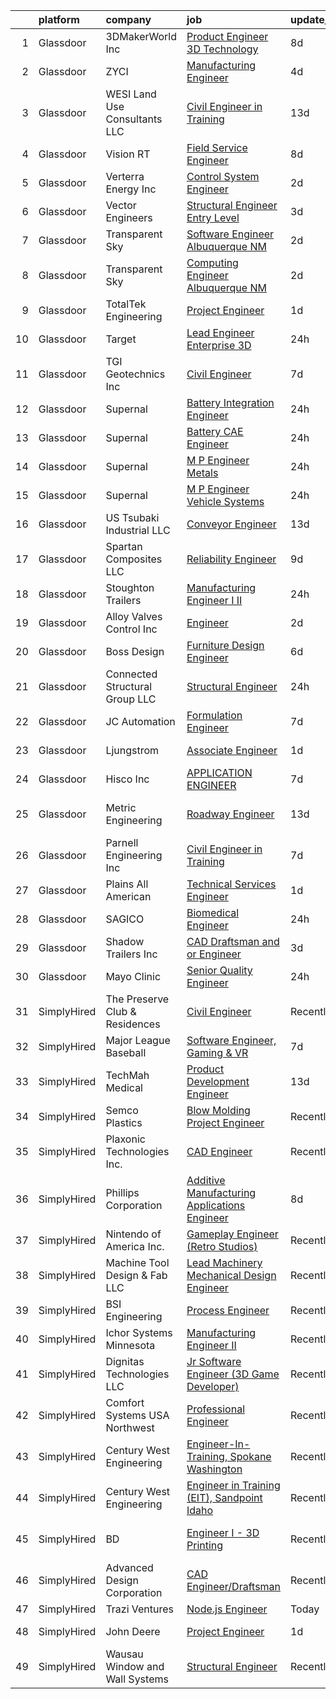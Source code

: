 

|    | platform    | company                        | job                                                                                                                                                                                                                                                                                                                                                                                                                                                                                                                                                                                                                                                                                                                                                                                                                                                                                                                                                                                                                                                                                                                                                                                                      | update_time   | location                   |
|---:|:------------|:-------------------------------|:---------------------------------------------------------------------------------------------------------------------------------------------------------------------------------------------------------------------------------------------------------------------------------------------------------------------------------------------------------------------------------------------------------------------------------------------------------------------------------------------------------------------------------------------------------------------------------------------------------------------------------------------------------------------------------------------------------------------------------------------------------------------------------------------------------------------------------------------------------------------------------------------------------------------------------------------------------------------------------------------------------------------------------------------------------------------------------------------------------------------------------------------------------------------------------------------------------|:--------------|:---------------------------|
|  1 | Glassdoor   | 3DMakerWorld  Inc              | [Product Engineer   3D Technology](https://www.glassdoor.com/partner/jobListing.htm?pos=104&ao=1110586&s=58&guid=0000018224b97eb2b0e6e095f005f005&src=GD_JOB_AD&t=SR&vt=w&ea=1&cs=1_ae4f4caf&cb=1658473513078&jobListingId=1008003632365&cpc=8C58C94241DEAF58&jrtk=3-0-1g8ibivo5kui4801-1g8ibivoj2982000-3fd040194d7b5d32--6NYlbfkN0Bkf8yZnUVJeXlFN7sP6MYJkT2cy2oLUrecxKuBBejdO9Qp9ptGK_OvfZ4K7iZYyFnZIp8sAKz8vp6Dzo7Yio6YXRBP6GA0RJmJRBfK9cjiM6KGokO7ULpFfAy8mO1RaFau5RFJZHb2rq0vzYK2p05LYkK68yPW3X4Mpk5HVxO0QMy5lazm5JgBdq55MaKCGHsJo9DmQAtXfO7IZdnxUpv0qBEAuzdb3BHBdXGqlQZPambuJD_lhKq6YbzYT9AtMxaxQc_SQYhpacgR9DHzfpbis-x9UY0IytqvlESCxf6ZmW-MYYSZ9onSjuUS7iPgJimB2Hy5KeCAXB5ccOwJ6qrVjpIr4fzwHki5HmI6uV6g-1azlfvlwadV7CTc39j_l--09iQMW-avOYewVE1ivhGu8Q28kg9Dgg0RLYZp59ayed9P7w3-SaTvBOFKKf3k8QaWpzorvwEuDBa4V9rA5yLts19I1d4ROaxidrehXEGbnmVDkA9jKowEYRXJEkUevSyI-9Lo58hVgNTZVXyaO6en)                                                                                                                                                                                                                                                                                                              | 8d            | Lenexa, KS                 |
|  2 | Glassdoor   | ZYCI                           | [Manufacturing Engineer](https://www.glassdoor.com/partner/jobListing.htm?pos=116&ao=1110586&s=58&guid=0000018224b97eb2b0e6e095f005f005&src=GD_JOB_AD&t=SR&vt=w&ea=1&cs=1_4b14fdb8&cb=1658473513080&jobListingId=1008010245316&cpc=DC9BC4DEE5BC1459&jrtk=3-0-1g8ibivo5kui4801-1g8ibivoj2982000-318ceeb9982b25a6--6NYlbfkN0CdElE8SgrT1wSYapYD6kGB3M2D-cE1o-PgKGXNL1UPkrN5ScQYVEL0wgsz8MbokqD3Kxk6dIvfcj9QFkRaLgI53FNaKSHQWP-_qG5Ac6GXLvlx4MmS8gGS4B6MBb1L8Ngm43_QbtWiUvsCei9QJ7cWkItIIKOjq8TbDda1K6g_8-t_sAWD416SBTg3_3LKll10Af2WCRFE46iQRH7Hfw8k-Nznl87WGfD6ZPXpGD4rmnPBsi-ckrvqAZcj1SdqmwL5sC9wGZnD7k8ni1T02Bt9qVqMA4jsLHTMpbhV2c2Mx8ANulgfcfFTte4ygsQP2g8AZSjQvClQNxRetRJeiPFV3G_Y3WnGI4i3H9g-qDoNdNSELDS8LZaHMb0HltTeyXZXm7s_IIXdM1gIKWaVsBN5e_6rYdk_n7ekzlclp8SIsplZdTHsuQEqga9gSxxolHgUm2aj2yW69hi1J8-D4tUzoBnFmhpuPx_ICYEll6ylx-sK3j4lgiVFP4khw0tSf5lajwEVx2tsSw%3D%3D)                                                                                                                                                                                                                                                                                                                            | 4d            | Atlanta, GA                |
|  3 | Glassdoor   | WESI Land Use Consultants  LLC | [Civil Engineer in Training](https://www.glassdoor.com/partner/jobListing.htm?pos=109&ao=1110586&s=58&guid=0000018224b97eb2b0e6e095f005f005&src=GD_JOB_AD&t=SR&vt=w&ea=1&cs=1_c99a7f55&cb=1658473513079&jobListingId=1007993221858&cpc=3AB15119A9A7BAF3&jrtk=3-0-1g8ibivo5kui4801-1g8ibivoj2982000-837912928ec56853--6NYlbfkN0AuAjYKnBHsdkcMxrD7ZJITXxV72vImVt5xOyKRJQecNHkeJhImC_lT1WHNrvDfhykvpqBk5jmu9vViv7gx5HvX-UQBae8AcB2xo-Gh8XxV0YXKNDTFmjFkY5T5Akx3WNT-NUpW2UEJRjvcmTKDBUgrPn9Be_vA-qT6e2I8nMPvWgz0JSUkTZkqWzfUpsELGfIyAA1NfhRXaGB14pX1QOcnknP8bLxh5Iy6qo_9GFg5apylHSXkf32w2H7Ikkp74XJXHlauF1Jz5mHqyrXP7Qb-Jtjf9a2oDACXPW_AVfQBO-Cq-zmFRjdPsWqiX6EwjixaVxFOoblegTAIJXj4Rstni-lteez__9FEioAr09Qs7Rqhhsh1bAjA3_5fBsueB23XzB0U4hL-zqBtRc0S0AX2xxSg3w8lFo-sn6TJF4wQArIN00Da_wCZgLHRlli6nS1D4FcWnr3VH16oyUi8ThWK96iHXvXg-BHlJLjNwXahODFX-YdiZXjCj7sCWeNCKOm621M8qss2hQ%3D%3D)                                                                                                                                                                                                                                                                                                                        | 13d           | Everett, WA                |
|  4 | Glassdoor   | Vision RT                      | [Field Service Engineer](https://www.glassdoor.com/partner/jobListing.htm?pos=119&ao=1110586&s=58&guid=0000018224b97eb2b0e6e095f005f005&src=GD_JOB_AD&t=SR&vt=w&cs=1_5eee2b5b&cb=1658473513080&jobListingId=1008003746930&cpc=A2E4EE1299827998&jrtk=3-0-1g8ibivo5kui4801-1g8ibivoj2982000-c8beaa7e1de702bd--6NYlbfkN0CP0M_DCDo1e4zyVYbyVpCKmP6tRV2PgDXgcKBlMbG8p3lX-Z70WK0ZRNLfkRwoOa_eFBm2iDC7Qj5IDgtqx92cjmriNZ7UmJyWrPy6hT4oCy08NZlCr7Cu9eLJIFHpxCpBPLJFIMj93vZLYQAcOz2UKGUMY1XzvGt9oq_MZG7ZGm84zbyaqmwhN2ZoySpa4q7oyzlAze4-x6IzOnYcu1ECf7rsiTPaZtzoYGcSrxUMd-6iRf4LFszsv2sj4BKvzTROaf_vG69Oeyo19Yem5AjT8uNd67XvCzlG0AHTb66tFwf43QmT-JLc5Fsph73CHlooytd7V9EKK3GftIlJi5Ulhj1o5xgMIGJMWEnoVw_vuxiKoc-SvkKaicvl7YxeYFYtQwU3VPJ3ez1Hkmr7Q6tPBYYfSHKeVGD62MNXAPMd8qNB0xheALl1Oae7tijgfsPurvD7h99AEm5Ll1MNF5dHowMnfmDc9nE_2odianSkUb4ECzRRi3m_VK4d_bozgDxtI7q1gDWPerMvn2O1PCItl3DGIz7R13e6gKt76ozErUytMtIQrxATphJ_cTiDulHcawGCyG2q0wFVvgx7jrCKmO2iVVlfM5rQbgAY5wXyzlrIIBqhLo4HC-77yTqpz49V21p4_TWIkg-CLS14r9_OTYqA_xZkZrqKvdGj8QLcxNR6CXJvd6ttUBar6orhFRPVyA8csoyplRu8rfOsAhV3ReySRPzD4FKXFyw7rmhvjhxPjlMdiqhbBrmH9RqkuhoN4QysMp6eK9qjTIRQS9V34fj9nytCJJF_YfD7kSN4cSROvI3JrIXhnSfYDf-TPOvT6QyaYU0oJA%3D%3D) | 8d            | Nashville, TN              |
|  5 | Glassdoor   | Verterra Energy  Inc           | [Control System Engineer](https://www.glassdoor.com/partner/jobListing.htm?pos=110&ao=1110586&s=58&guid=0000018224b97eb2b0e6e095f005f005&src=GD_JOB_AD&t=SR&vt=w&ea=1&cs=1_60f269a0&cb=1658473513079&jobListingId=1008014526711&cpc=32919853CE787A65&jrtk=3-0-1g8ibivo5kui4801-1g8ibivoj2982000-28800e66f008520e--6NYlbfkN0CKNvdBtBh9SnuMcnkEvhJOJZTsmZHyY3ybnWicrfIHv2ctrShcr292jmDanym4ZixKUDwM_Vl11iGAT4hfkrKeaqjN1GBxLXyZE3Jsq5UIhST8QbNelzzz3YMTPZEdZEyUbmbyyOJ60-N5fv2ENb2wFNZerHawh8hsMrfrJ_Ykeoz2Il28jjKeSJB0Wz4dm7K3kMvVgQ8WWA_vTE_lCDwSVpX4c9-hzs9tId7DCDO5UDOTti3jjSuNpuLAJ7VSYdN54OpWedXOvz9DuhSkHgINaF-WEgeov76hHCUCU9_fwrdt9YYAciud_iEdKJYnsO8fu87xsNds3KiZ7P5uF9DEbgr_0_w2K1Ydq2BwNhnUDM8WXrhEJOcl6O7bpwv8cCat8fN3PzqS54dIyF3-hJKQkm701dqCkKYOSU7nvDIXkeLFrejk8TEA2jFyjf0CHh8Eyq-ATH-68OrM7rh7ndXxmYQLagIvMKoWAATR-peH99bfCXvn29kBsfmmZIeFIhs7zmuVjAuXTg%3D%3D)                                                                                                                                                                                                                                                                                                                           | 2d            | Saint Paul, MN             |
|  6 | Glassdoor   | Vector Engineers               | [Structural Engineer   Entry Level](https://www.glassdoor.com/partner/jobListing.htm?pos=130&ao=1110586&s=58&guid=0000018224b97eb2b0e6e095f005f005&src=GD_JOB_AD&t=SR&vt=w&ea=1&cs=1_e982e9af&cb=1658473513083&jobListingId=1008012500008&cpc=EA19F5B90D514204&jrtk=3-0-1g8ibivo5kui4801-1g8ibivoj2982000-a075ffcca744216e--6NYlbfkN0C2ruSLbldHgJRxGqX58M4ekFWuaOJ1Xy3nZgzYPyc2K5DCdI3untnDfRWnBQ2jdWNl8ifN03cRdR9e78YqIyuymaBWsiea2WLuZ7NMpSJfR9gFsofZxwi5XE4rgbMiQSLbcNQ015Ft97p6awroBXT6YxoytTaS8VllJBPR4dO_dkp9lcNtMYUzcWF9YwMS7oIV5ikB8LilkMnfq81x2SO7ggEjVfQPCvKUttadXyJFRrLjFl6yXKQUpxU3DTx_7F6To7l9Ccg0Isb8jhqmo97hqYXwT_co38EHY3o2LnDuPh9l4iFmFLXwv4nTLQDM655qPqMchW4e_Ww18MB9M9neXa74En5QvEmgd1-BD2UXvHTDzD9ZM2iZ0RerkJhLDoKoUs6AydsJAUEGVDvkLK-hFgd9ZSpFj4MMcKspD5M_Wkmcx8uPunrR8WBaKSAOc0E-LeokkBTp7DxmMf8xEkAWfKYMcTdOHhcF_25dNgqn3KjAhQyD8o5EgP2gbFG6o-708i0m-Ut46dZHWT7bLnh8)                                                                                                                                                                                                                                                                                                             | 3d            | Fort Worth, TX             |
|  7 | Glassdoor   | Transparent Sky                | [Software Engineer   Albuquerque  NM](https://www.glassdoor.com/partner/jobListing.htm?pos=111&ao=1110586&s=58&guid=0000018224b97eb2b0e6e095f005f005&src=GD_JOB_AD&t=SR&vt=w&ea=1&cs=1_763718ed&cb=1658473513079&jobListingId=1008015244893&cpc=C159A350A118AA9B&jrtk=3-0-1g8ibivo5kui4801-1g8ibivoj2982000-6e4f05aca8e35f90--6NYlbfkN0DAwgduWqBP7ymGN-lTADpinz2i-23XbRAyg5ywqS-MDfYRIU0B2snNI79NeVtEVHbLIt9DpGOUvgkQqIYD65VP4Ic4P7LZXHDJkpJe4H48mcdGbmVmrG2Z7_54r3HufFV-VB016Myr4h0UDJeZ4h_ipDQroc_nzbPB_LSJJLmCmwq0pj8voGscGxZyVoEDp6tDtzDqn6JQDAN4eRztsLn6Mz-o_o0VQoinZglGM6VFBU775nvpPdXt-xQrmX6BNzdR6E2uxVHHX_JzvWXtbb_r26OLW-JlOq7n2QV7T-Xd4yyKF556_GGEM6ocgx4a8XU44bqsETtJ6Xvs0lB6tHZ71L3mON4XmY4eiltWw9KdRkBIiNB1GSziE4JYzGGhvfhEjJq93amjHwARoNNFInI8v3hzAnj08csGQ7y_bJ2dZyntPei5A7s6KguLAaXuOmXwMXWme2zX_ZlrCd7rbeSLy3D8NIIF6OhtD9Os59kH6MsEiA7JYX3yxhoCRwxQs9tLzj52haln20p6AyhSGUva)                                                                                                                                                                                                                                                                                                           | 2d            | Albuquerque, NM            |
|  8 | Glassdoor   | Transparent Sky                | [Computing Engineer   Albuquerque NM](https://www.glassdoor.com/partner/jobListing.htm?pos=102&ao=1110586&s=58&guid=0000018224b97eb2b0e6e095f005f005&src=GD_JOB_AD&t=SR&vt=w&ea=1&cs=1_0357b0dd&cb=1658473513077&jobListingId=1008015048303&cpc=A3C165F64CC0ACE0&jrtk=3-0-1g8ibivo5kui4801-1g8ibivoj2982000-527aba170354194c--6NYlbfkN0DAwgduWqBP7ymGN-lTADpinz2i-23XbRAyg5ywqS-MDfYRIU0B2snN7-Gbrq2bbKXPeYscNOediQJxIrrKsXyAK3kLd2jdt048bQALXiUXUwImFaBM-DOdcO2xYP0TOisoCu3LDOSAtQNZ5w5kvI3sz-Z9DQQPLSSPILCKKYzp7Z8IR37CeATlxZZRWqxxRs-kOmEZc3tx5V1p_-QgO0wf3IIQ8Q6UYAwkWlhXp23Wg-TKHcNn9LNmbQ8VZOsVWEcnzxTAZ2yGM8HUHZ-jzwN_FcP6t2DSTkb3cnjayFqgiBsTIkNJ7hliHdZIpPaB3vdbEFQGhtJXuLuYuWe-9Dj9u7V1PWL5GbvOcpacj4HevjaN6rQcxT5j146BnPBMVyG9HL2_fWA8agbpjmPHR0fvbog29p5m38BTychqElxOyZMHdY_2ESVqGIIN2x-vbwWPvKNTfkYAWj-SxlPj2s_DehvhY8heSWfOAr4FjC3bXv9HBHIjZfQyPCibrrdy5PhqBcuy8wKwb_SMEGfxtqiZ)                                                                                                                                                                                                                                                                                                           | 2d            | Albuquerque, NM            |
|  9 | Glassdoor   | TotalTek Engineering           | [Project Engineer](https://www.glassdoor.com/partner/jobListing.htm?pos=122&ao=1110586&s=58&guid=0000018224b97eb2b0e6e095f005f005&src=GD_JOB_AD&t=SR&vt=w&ea=1&cs=1_fda71d7d&cb=1658473513082&jobListingId=1008017676637&cpc=B63DE67CBF13A213&jrtk=3-0-1g8ibivo5kui4801-1g8ibivoj2982000-68379c652d0bdd7f--6NYlbfkN0AX4c3MPYG-Jt6mtPPUaAP5smK7LJXdcTV7k8hdIP6VGkjQiBuNAUX38UBtU5Y3DbKmxxLCrw7iuiKVXPqlsWGMSkIRDLM5Sq_1mFC1bcEd72LU_Y9qcVZcK1MLnvmnkcKSC3eP5x8sjahJAzz6KwtZRm8Zw_zQSe6id8QVhgihmkI74ZxqYU40_mPsDQu7rI7Wa6i9VKp9HmXEobD23chwTvOpboOLNeOgEVlbqAjsNz7nZv41vSOf0Cgg2jgzciR5TmMprlZ6Ea8tyykOB3KtqMpJ9RTMHWkRbbroJbzHzu4RJbFNLhg947slB74mgEizKFTWrPEW-PhEac9xkcuwuH1EkJ8KspW1AApUm8uPbFG8KjK9X-r5y0AM-0QmBfB7SiG5gPtCvfeg8XbI9KdYsOJfWoY8EkK5_HjerJKl4KMME_cxprq1TChto7lQh27ZIDCeoiiYZBkC5Bsav0EttjRRc5STQQcm_2uM9rKz01QJmncWD6ry31OorKz6etzqUAq32ApIGzKqF800_y6l)                                                                                                                                                                                                                                                                                                                              | 1d            | Sturgeon Bay, WI           |
| 10 | Glassdoor   | Target                         | [Lead Engineer   Enterprise 3D](https://www.glassdoor.com/partner/jobListing.htm?pos=124&ao=1110586&s=58&guid=0000018224b97eb2b0e6e095f005f005&src=GD_JOB_AD&t=SR&vt=w&cs=1_a66e04f7&cb=1658473513082&jobListingId=1008021064871&cpc=74FD5BE86273CE52&jrtk=3-0-1g8ibivo5kui4801-1g8ibivoj2982000-8e4922fa59ad8109--6NYlbfkN0AgONBeCfCTVljpwzR96jFX3mtyFC--n153CYnqiKkqIbEzGownH_L0_wgVvmdp1a2Try-HdSHWc7nIgFdyLI7WT8C3e6RJfiXFYnpXTM92h4qEoQVamMRsCOv8Jaotnf023dzmi9Y6jdY07v2j8Hb2gZL1ficrt4MKXwFhgWiFEV-3PRW42DsWnswu_OlcWTH96MKE8zLEG3MsOfVP68VLmOb7mtZipYw7gVw9An4XmDJn7FBayZhYFHHq0TUUq1YQbMKOlDMJ2FUuOdT6I02VpBQ1apFgUFL45MLo1VCO_eBzXnqPyhZH8ClBRYIj813fSu4wNoI5UPrq5k_m-bPs8N8R6g6M7nW2B4-ZJ-osXOPW8tSaHKfUrNOyzAnrzdcMKM49aTYlwo7fFUMmE0BbfJAQMszfyfuyJuWgS3YIj02NofMgPOTT3Ndxh3Ues8k%3D)                                                                                                                                                                                                                                                                                                                                                                                                        | 24h           | Brooklyn Park, MN          |
| 11 | Glassdoor   | TGI Geotechnics Inc            | [Civil Engineer](https://www.glassdoor.com/partner/jobListing.htm?pos=114&ao=1110586&s=58&guid=0000018224b97eb2b0e6e095f005f005&src=GD_JOB_AD&t=SR&vt=w&ea=1&cs=1_0ba19983&cb=1658473513080&jobListingId=1008005899422&cpc=A47415DDCBEBC78E&jrtk=3-0-1g8ibivo5kui4801-1g8ibivoj2982000-143d46c0f81e7d88--6NYlbfkN0A5onBeElEJUOKmYHsWkaHpOacDfGdttEBrwxxuZYW6rZ2qn5GnYpr9tGOVPS2t4jlWGQoELTiS_JBBrKtBiFYQM66Iq857sj2RMI6gNe3fQn6t9Emp1M2eT-CPY473Qy482Wv0crwOO_ZVZ-IE3d1VsOtpfi3_0ypTCMH3y68tm4kFbej294Sa6lYrzUA5nue4epaN4Pj7p6nGdj90uJyKZRaqbKW0V0gFjBB8jannkZyYiuJe2DGc59sZYQrRSMUXlK1MdTBG386yMQZUr2U3PrxVO0rxYuAFIUw1_Kg4vmona8NcqPtufjrU0epzfcTzmvTVFEyIRojKR729QUOPa7fuWJMzeh2bz3G3yUcUDzVvYy1MBam1UiZyqoOLNO4sCNgRuB9Sf9AQAZT3szu3MTM1VEQbxofaop0yAbOI-33X7tAeNPFFzxXgmCM0TVT2_-PoiTfYvGvDchbfwsFGGAZCr4lgl_4ATR2P0r2vebJaaImwPKMPsRTHm0AHC70%3D)                                                                                                                                                                                                                                                                                                                                                  | 7d            | Houston, TX                |
| 12 | Glassdoor   | Supernal                       | [Battery Integration Engineer](https://www.glassdoor.com/partner/jobListing.htm?pos=121&ao=1110586&s=58&guid=0000018224b97eb2b0e6e095f005f005&src=GD_JOB_AD&t=SR&vt=w&cs=1_7f031cf9&cb=1658473513081&jobListingId=1008021057183&cpc=52D3555E595CCC3C&jrtk=3-0-1g8ibivo5kui4801-1g8ibivoj2982000-39c9d217edfafb31--6NYlbfkN0Ccg7ImYjeAirhg7Bq-IeAuPvIhWFhDQgCdPewo4vs307Y0fZHyujNP_iBYd2DZpe0tj1XRWDaSqOCUrU2RLhILexzFalzYELKFdqxiHQIUGwuCoDTEOVnZCUThE-P5CAoFETU1c_lkZgyoLDmRks9jP7QFYA3pQ1z6EsF80ZvZoOn5r2cAXfrME2O9i8HLOOoqv-Z5e198V5wAesLC2vX7CAtKhza8TIYepAT0JffzQG8tjJESayEm_tnipCVAu0FbmhDDntfB6aRo4c9pRnZ0oBF07mFb4TwLArmTW4UIXN2pSdmE5R8VmH4EjsaUneAYsDAyi2dqEUhcM1mPcKGy9eqUPMLqKWJreQ69-wxoPw-6fa_gOmGwDjx6LTZP0LSHh7Q4Op1Z_eRCwIOhrLoR3NugVBEwWwYc-0BXio9565_Cm9CDciXOkCAtkE6cN6U%3D)                                                                                                                                                                                                                                                                                                                                                                                                         | 24h           | Irvine, CA                 |
| 13 | Glassdoor   | Supernal                       | [Battery CAE Engineer](https://www.glassdoor.com/partner/jobListing.htm?pos=118&ao=1110586&s=58&guid=0000018224b97eb2b0e6e095f005f005&src=GD_JOB_AD&t=SR&vt=w&cs=1_7a3dfa9c&cb=1658473513080&jobListingId=1008021045815&cpc=95727D28359A3DAF&jrtk=3-0-1g8ibivo5kui4801-1g8ibivoj2982000-deecc094e0dbfc05--6NYlbfkN0Ccg7ImYjeAirhg7Bq-IeAuPvIhWFhDQgCdPewo4vs307Y0fZHyujNP_iBYd2DZpe0tj1XRWDaSqKL8hCAzAfHEi5kq1XQRlPJJctQoweK5HK734AFXvjUX5aW5gt7i5kp6TF92uCUcyswxARnBTZqCnC8gotAxx4H87_-jhernwJcxsmz0nJE9yfGUdoyqJsuoZcUDJ9UcuDxiITIYvuWeea7NqagxJb9TSS8-4W-ia6UEAjxgF-OQXyUJGvf734YoBLKBTCUj7aTJSTmhKhxvNVyMPxYtXT8eXEu05Z2zbj61zVtcrRMoeEohFjGNbPs7aWX5sYH1Vp_4jNC6gh5PhAaUX4ddcaUSDYKFhXdYnzO0I7EcL1sweOdLjQn_JLdStH8FDnZtRf9AAt-VJD-qTOKAwq2AanfIcNmo3omosHO9GtbZ7NaAi9hTnivtCQI%3D)                                                                                                                                                                                                                                                                                                                                                                                                                 | 24h           | Fremont, CA                |
| 14 | Glassdoor   | Supernal                       | [M P Engineer   Metals](https://www.glassdoor.com/partner/jobListing.htm?pos=117&ao=1110586&s=58&guid=0000018224b97eb2b0e6e095f005f005&src=GD_JOB_AD&t=SR&vt=w&cs=1_4fe30c1a&cb=1658473513080&jobListingId=1008021045797&cpc=85DB4C1C8FC4A2A3&jrtk=3-0-1g8ibivo5kui4801-1g8ibivoj2982000-e96c72156b2491bb--6NYlbfkN0Ccg7ImYjeAirhg7Bq-IeAuPvIhWFhDQgCdPewo4vs307Y0fZHyujNP_iBYd2DZpe0tj1XRWDaSqKA2uGJuCLfrjYMtriPxfDSmZ4URTGJDwHqPrjsm-7pkOkwWZf2UqSMOqnqKBqb99x0exrEZcpeS4WqWCN4ETLsDqO2Ecv7SG5ZauT77dq9AxkYTh36wIn8VDyKyrCXOGID3vOYdRBAibCcNKvTnzeHKRjiD5q5AJvGt18Pt1JNFHKSjtVV63CjGQQiAZtUuD80oShZt7fw29WzpW3-LcAuueG9yg6WiALcpls4FVEJKWJZhn9yfEA73Dza1nbOCTCmyRGA-Jx0Syb0zs4nijbLB8XKbzicFLXdf9dVzsh5sKij9MzJ0xKy5XJUN4xxrnBtrTQf69Y15vzQsyTMBjBxZt1i671VRUVqtikMK4fMC8h3EVz7mKnQ%3D)                                                                                                                                                                                                                                                                                                                                                                                                                | 24h           | Irvine, CA                 |
| 15 | Glassdoor   | Supernal                       | [M P Engineer   Vehicle Systems](https://www.glassdoor.com/partner/jobListing.htm?pos=112&ao=1110586&s=58&guid=0000018224b97eb2b0e6e095f005f005&src=GD_JOB_AD&t=SR&vt=w&cs=1_ab216b34&cb=1658473513079&jobListingId=1008021045793&cpc=4269A4BF187C94B7&jrtk=3-0-1g8ibivo5kui4801-1g8ibivoj2982000-d9ff717761af925b--6NYlbfkN0Ccg7ImYjeAirhg7Bq-IeAuPvIhWFhDQgCdPewo4vs307Y0fZHyujNP_iBYd2DZpe0tj1XRWDaSqKEznWgGWgz97XwHkLQxrGPtwGPMJi9I4aYC8EtOvZmFP7XxYjK7Umxd5bAo64NQ8AhHXYjsGqb4icbKZfwc24zrYnQpsn4zTPJIB3xwgjjlHP7F4CHfy0YNTxAzzyZclNhYsp9lQ05HdiJVMssRU4JYJwtLKjjpYAtcQ-8sksCzMgUA4Wc2f_hBaXFbdu3884Iub-fH3Uz9Iw2MP2vK3b7f2JJgqEmUJ1LYZVRJ5XmduMCYEl5osSOQ3udVIQNgMF7H_wncJHzYe_0b9p5Rp2hv59l-YX58zp85-5FqR_9IseqGh5AT3mm0vlMlTIrkXcPb1hzeLm1xF1s2gGGiOtpyW4gvV4aB-gofyOLaeMwg_HPTpMvklvU%3D)                                                                                                                                                                                                                                                                                                                                                                                                       | 24h           | Irvine, CA                 |
| 16 | Glassdoor   | US Tsubaki Industrial  LLC     | [Conveyor Engineer](https://www.glassdoor.com/partner/jobListing.htm?pos=113&ao=1110586&s=58&guid=0000018224b97eb2b0e6e095f005f005&src=GD_JOB_AD&t=SR&vt=w&cs=1_42b56fe8&cb=1658473513079&jobListingId=1007992475288&cpc=8192C26A3A55C10B&jrtk=3-0-1g8ibivo5kui4801-1g8ibivoj2982000-650fce38af5bd460--6NYlbfkN0D4ROY9lslZXeKtuIKoUQUNo2wfgAtuUotm8G61JvlSj0WO8vkY0mXyyBoHddmEx16qx_PiSn1LqWMoSv8TzmYf2bwwpK3yUzX26VbhTm_TYDTWOvW_pkTvqg8kDKgp7xfYj_Uk8cLyU3UZiJEJI1oRPKA8pw3UpE3U8SU2RR38x_g6VsvQSC_GCgqZeEQDj-ZenA2RmrpF1veCB2CrGdMWFOpZ3v4wn4uLiFvCGKEywQ5R7s_Q5nOOHeCTeq0KKOv2hEgh7DPXKRtorGYra20ZBGr0zk0s8AQMqw1AVSH9FdO0ftP-4d2yD70-gKJERdF3JM8DDs_Ih7BSKTOO2fuchmi5MinZpW_Yl-ERBlVLhXOfo6Ve5FKopgHuCjPJqRJ1R5TE7l3_N2D6MR1-IKFIeb7NU6jzfaC1THUXiVWIssgjG0BEqektAN4v5_103f6tHsMKkX2VnLSj27ssCPnpCs9EjNj50X0%3D)                                                                                                                                                                                                                                                                                                                                                                                    | 13d           | Bessemer, AL               |
| 17 | Glassdoor   | Spartan Composites LLC         | [Reliability Engineer](https://www.glassdoor.com/partner/jobListing.htm?pos=128&ao=1110586&s=58&guid=0000018224b97eb2b0e6e095f005f005&src=GD_JOB_AD&t=SR&vt=w&ea=1&cs=1_612193d0&cb=1658473513083&jobListingId=1007999998312&cpc=71D4EE06E32D485A&jrtk=3-0-1g8ibivo5kui4801-1g8ibivoj2982000-f454fd33f3ae01d6--6NYlbfkN0ACTeRvGRFS6hadW-07x_K1RnsIE8OdH4tufuZ5eRAiXjEXEFX9SmNeckJboVs_3eE74xCeAOHcnCzOD6JD0iS6Z-lizG6YMuCtZ3vK-G5MeeuByn28GWfJ6a_cQMD-ZEgAmmjVcicNvru80Trnhg6p0QM6D_jyEINHy4Xodd4QfPe8bqAygUnnbIbFT0UMA9sNFKEzD1aqHCV3XvO9edR1-E5GgcELU2KvKZ0Qsm_dFEG1fFxITtrMAxD4eOUZukB24jPxTLxKbpbkdq3gjQv6r-rV-2K8aPv5Z3m6cMfsv-LbtMZU7iO5zMBYdDnejyE8JZXkRQf0kGEWmesKoG0TH_gOJyoGtu4V_00MIiLbKyp1rCEM3n_V1utwdMZ4-v8t08lSrtW-bBZgzoZf4hnTOxdiN_57y1A-vQGISmc2k-u6a4pOYYqRYwrLFz1Ian0X3n2sOoAY5J97KNLF-vtiZh3UvmRJvNilWSKJnRBUenRyLF1spyJe2Zj3cgeCBpyj_gmQKPlpKg%3D%3D)                                                                                                                                                                                                                                                                                                                              | 9d            | Rockledge, FL              |
| 18 | Glassdoor   | Stoughton Trailers             | [Manufacturing Engineer I   II](https://www.glassdoor.com/partner/jobListing.htm?pos=107&ao=1110586&s=58&guid=0000018224b97eb2b0e6e095f005f005&src=GD_JOB_AD&t=SR&vt=w&cs=1_38661bd0&cb=1658473513078&jobListingId=1008020665098&cpc=1DA97EEC6DEC5F4A&jrtk=3-0-1g8ibivo5kui4801-1g8ibivoj2982000-f9aaa8afbe40d7fe--6NYlbfkN0D1TJr5meDMkP3Bi33VA7OKLoXiQT1iQqpfs-Nk73zo3U99u3_wlF7qGiNBODyulgpCqvCkTRze4pQB8stjByPnt_MC36752m0XqERw9MJ7GoQJEJCKUhiRkOUGcRW_eHeqYVwOlOfPDoALmswuw1nhQyzwoITfBhCvKpgV3Kv9Lj_fITSNzzldZCCRjvZ5WE2ZIEq5pGaPegO1W5cqvgBG-bG0pDJXcSHGpZ6r1wAtkA-wa3Ro3ijiOqM_RiIrTbU6mIrMM5fHMxp2MVflswuGRBAIJwYyxuJZ9OdI_71adZmiDh5ODroGG_cymC2yH7_2PGdGwJvrEUay6UikROa-E9ygxLTuSp2HqKKBa0s7ZFHDNLO5r2efzim6DTS3H1f3Zkd-H_IMXNfk5aD3LW3pjyV3J32G-K788JglSnL482HTwfYrUC5hNXoprI5eOxZJ5sGfbLaqRub_bomBjNGFL8PCyOB9NhGfU7VrsZhn_aKq0eEtd_ukLRuOJj4bav2tVp-q_IMNDYlPPW9Sx6y-naiuNpqts1ryAU_PPGEsaba_iZ2ODZnq)                                                                                                                                                                                                                                                                                      | 24h           | Valley Mills, TX           |
| 19 | Glassdoor   | Alloy Valves   Control Inc     | [Engineer](https://www.glassdoor.com/partner/jobListing.htm?pos=126&ao=1110586&s=58&guid=0000018224b97eb2b0e6e095f005f005&src=GD_JOB_AD&t=SR&vt=w&ea=1&cs=1_b25f387c&cb=1658473513083&jobListingId=1008015465146&cpc=147D4D73437F2C39&jrtk=3-0-1g8ibivo5kui4801-1g8ibivoj2982000-0e9d005a131a3fde--6NYlbfkN0CaCoZ5lSoPjcIhPSJwei6amGvWRNRkV-1yfOP2ROoK6tKv0A5SiuBTigTVFoZDbrc6brveY0Txe2656xxHeIpdeoMpPBRh1r5VdihR4cqOi9gaXuWFzlAwZ2-cUKQLclR9yE3dYc4QIoHRlNtnESSO1dOeRFf_aY3CKFEeF4YZy2v7srB6vUarlIz1z9Lhkhzmzbszm4jrx23feRoosx78S0dWfH0CTYuRWBop2g7MBkfHCGg-fyvHfmVdMaDhS7_mtAD1C8ei4Op19FFzQV1MEM1tNn1ohhGNVXH5BZSiN4B40rRGbVZ4DkMdIdBOoT2XP4ByHsh47ItRuPrfyczsmS0Or8iUl0S3AfAqX8srwAbOxxFdN8YW2bQNnF-5T9OvsdHlAGYD4TuJCfvODPMLiwh_fa9R-5CQ9T_EYhpDpibuCRJsoTtF00siOUrNPz72SzMAODwg67yz01esyRXXRPIdOvpBZzBqOGesvdfmh713OYeTOAgo)                                                                                                                                                                                                                                                                                                                                                                      | 2d            | Santa Ana, CA              |
| 20 | Glassdoor   | Boss Design                    | [Furniture Design Engineer](https://www.glassdoor.com/partner/jobListing.htm?pos=125&ao=1110586&s=58&guid=0000018224b97eb2b0e6e095f005f005&src=GD_JOB_AD&t=SR&vt=w&ea=1&cs=1_d5aba318&cb=1658473513083&jobListingId=1008008289907&cpc=AA7790897323AD50&jrtk=3-0-1g8ibivo5kui4801-1g8ibivoj2982000-46675236c7472440--6NYlbfkN0Ctw4Dqwawg9jUowb3ziBnun7rxaOo20WFph0WIvMvtbtTB5BN_hFJ7nH181SNFRWbaPySR20VVv-AJxoq8q_maK1c7Loe-mHl-qUq-4dQZHSB3uEBv6ZFzG7PWfZWFqnuYl89fl0LIen1d33BEAqMIp92WwAQvYZZKQ7-lzYogF2uRgn_0nhsPSBhCSI1X0nGK_fcl5NqC60Fld4hSccz8zUaB6z2e2ohmRV6NRIeiMD1wN4t1r0qZb-OkxahDHvhzNWR27-m8YWMJDhDTDBrKNtjY6TO405MTYmOyfDpuE2MtSBcSMm04MGuLVfeAQUEEu4R9pEPRQ28prnS6y6b5PrGpSHE4mvr2xXAgCYNvXLjkylTsvpfex2kLUwk7rfY3iGpfj8TByYfq-N4PiowzDV1CpZvItO9N4Ub_6oTSGCObCdn9-03-Et7Svqp8GqllYJHt9gjf-S7qSgwvQEMwB2T2C2WNF5EXMeY-1T_J3U9OydZZgztIuBubhTrVfwW80MSE1N8qVA%3D%3D)                                                                                                                                                                                                                                                                                                                         | 6d            | Greensboro, NC             |
| 21 | Glassdoor   | Connected Structural Group LLC | [Structural Engineer](https://www.glassdoor.com/partner/jobListing.htm?pos=105&ao=1110586&s=58&guid=0000018224b97eb2b0e6e095f005f005&src=GD_JOB_AD&t=SR&vt=w&ea=1&cs=1_a6aeafeb&cb=1658473513078&jobListingId=1008020604433&cpc=B3B142CD6B71FD88&jrtk=3-0-1g8ibivo5kui4801-1g8ibivoj2982000-4415e245ab56e8c6--6NYlbfkN0AXT5HZ0K9XtSUB08BfzxMQN071ojGS_Gsc45ZXxyQ-gymGjSQCOLtCfb9rSZEjhnxX4eeyqxVxfKuydTWMbQeab6jWY1dkTVMIficfgNZnbGe9uzzVInexIUp9e0uIpDIjAETGjGhEo1wiQwhqg7sHUZ3WOO6v6fhmwGP8UcHQpWOqQafGEYbJLi5TaELamwODfyGx-54dxQOr4cseCMrAnQ6xzqxNoIhpJ-ol85MeewiK0WzA_0K4vnRhFeRX1MCEmluGwCN_NqBZEAqwBcd4G_62vHeiIVTEPCK3K_0eImLQRFB0N3B54L6M74ykj4Wsq5EmSmcpo42cwA7Nr1ZudY9fQ47UBMLqjt5EKW87mWgU-FAl38WDdF6w4x_-71OJKOBR017o_Zfz0Q1VCtofyDWbu3wwz4Q3hbbwzXjyh2XWxFUyqkuXz8Ynw04IE2aTjUj2eyaaNpghBxJe_in1KEUatjGL5MBkxOn6MnPiD4L9uGABKu7MBhLFwVjfL6bt-pPCXhalow%3D%3D)                                                                                                                                                                                                                                                                                                                               | 24h           | Las Vegas, NV              |
| 22 | Glassdoor   | JC Automation                  | [Formulation Engineer](https://www.glassdoor.com/partner/jobListing.htm?pos=106&ao=1110586&s=58&guid=0000018224b97eb2b0e6e095f005f005&src=GD_JOB_AD&t=SR&vt=w&ea=1&cs=1_373ffa18&cb=1658473513078&jobListingId=1008005448335&cpc=77B39AA0EC91EA2F&jrtk=3-0-1g8ibivo5kui4801-1g8ibivoj2982000-5607b55d6b32ce9c--6NYlbfkN0BK9GXDcakwdiqmeo8o-2GvkYnmPkq7xevAHdeF_847qtWIb67PS4cSuyeMX52DMyXpsdNvoZsc6ABrAMjQMNbvwo7fhQLJZW-0D3XJBqd4I88auR65D0yBS0vTr8j6q0_B79CxWtSsHDYUKQPVxFGfNWy5_oVOYWaO_XAyxIqUXdpTKkBwRCasn1MCpsNtXcbGq_8VDYsxy7SuGfBDVLzYPotobnZgbDTr8eD79yODuttWOXWuzdJUFJeItU9E9E6-b7sVUGZ1mH8-zFYFre9TTRnERsog0AtvsQ4sCIK8Nxpo6xg2Wh0E8Kgtzu4nDc2PmfL0JLAVTZXaVdqWzFbfeizJ1UR6iwsyf-o8WPiRAC3-p_pxsAYRoCaXs8tnhZDCI6NQhWZOp2AVICgzmcMqm-JQY0eRDIi0W2Sw66CW0NVnZ4L7qbPXMy6lBX7pBe9KADyzcMK36uWZ3VnbdDS-fG1dtAlTK_Xb0b50iCY_9QpnjSBiHKyW)                                                                                                                                                                                                                                                                                                                                                          | 7d            | Rocky Mount, NC            |
| 23 | Glassdoor   | Ljungstrom                     | [Associate Engineer](https://www.glassdoor.com/partner/jobListing.htm?pos=115&ao=1110586&s=58&guid=0000018224b97eb2b0e6e095f005f005&src=GD_JOB_AD&t=SR&vt=w&ea=1&cs=1_c5206762&cb=1658473513080&jobListingId=1008017353787&cpc=18E4F2D8CCA3E56E&jrtk=3-0-1g8ibivo5kui4801-1g8ibivoj2982000-9e45b08a427c1965--6NYlbfkN0Dy_q9DpuWHTBps46ljbN7R42uCIE8AUlUnskfErEinngO376xbpzQIlvCxRsFq4OQRHMsgE-3ebByW9A6P4Hskl2BDf4Wt3DCxF75wMUu3elxP7Vws9RykjIrQqaw3BySBIeDwJb_uPz5PRyQwAo0cn_Z1FHH_UAtxTRto6Vi0DZSrMJ6YN8A0ia0nly-fxttYERpAXi451CpF8uv4ezDTq2EsgY0UAZ5IT-lGhGjx7Jpo2h55ZBvKobFextWzcEof51XtFQ68mL847XSwcPAOc8jtsvW6X4hFwksYdcGBEQLeVWUx9faWeCXIcM1y14ibNA8S73IX8aaTcPrv5xki1g6tyAmL4pe1U5Xf0nrmd4Wc6VzG2q33x6DgBDtknnmpUVtZYOx_7S24Igj2_Rw6UFVSoMsVheRr5tyz4jItmXYcXYCUxw9DKLeT2zybQKH6-PQaSCy306MsKJoMMt05ONHmC2dVFIVJEyaqow9-PUEWQTle1MpBlsv9IV06j7c2CTLp5-O61Q%3D%3D)                                                                                                                                                                                                                                                                                                                                | 1d            | Rochester, NY              |
| 24 | Glassdoor   | Hisco Inc                      | [APPLICATION ENGINEER](https://www.glassdoor.com/partner/jobListing.htm?pos=120&ao=1110586&s=58&guid=0000018224b97eb2b0e6e095f005f005&src=GD_JOB_AD&t=SR&vt=w&cs=1_5f35bdb8&cb=1658473513081&jobListingId=1008006359391&cpc=F7BD8DA794B5A532&jrtk=3-0-1g8ibivo5kui4801-1g8ibivoj2982000-6cdf8e97dfcf752f--6NYlbfkN0A6RKWnW8F_0m04Z4wVtvPPbYDJG1uHzlpCgdIxdhRMlSi-0-_vtQAVC9EJG67rTPukWHImnFkU4gDGzgq-PfTUL8CHR69uFYjzxsXuVGQi2xiUItsgZ-TOkZufaHjbbYrJXGsGoEORhiRa9805BM9ZUtxhielOdJcMw5GvxGDVgbTBaQ76vuiEM_GS38Cy3wBq_zXvdKXUcw4sryh2jhyWKLAREPbHxTSb3L_HlyzNTFlQdsLe0Gje6aHC0Naiyw8dK2pqUrc46US-NuOcfegWpnFCVvryY58AWwPCfVYhE7zV3TL-gveFbccz-9OuatKJvJFqyGODhUhc0EI8fplXpp_Ma12qRwIVng37g53TJ6BpoTKVoPM74Gqd8oQUutaDFGW5auj9uAWHvOwBOYxKPbPulBpBnMLPYEzJUdcs2n31f1rpV1xo8LUjrKbCPs4mYiQNm3FJW5613r9TW1Nwwrqmz5yNgrRgzGeoxi4Sw15GPy2M-cxkVGzkHPPFoXAGK6oiUJLrfrg3L0hSVKOT86EsJF77h3_hrnaLTNKo29ayYIUjonmzuTwRP5MdHkG1RXG16LP-nRmi8hw_0rz7Wq2vRRUcHB7_ceq9OXDuFbOgBE5hR4N8XsfjH61kEg8Icy0XIaUXvVByP0kIkigp)                                                                                                                                                                                               | 7d            | Corona, CA                 |
| 25 | Glassdoor   | Metric Engineering             | [Roadway Engineer](https://www.glassdoor.com/partner/jobListing.htm?pos=103&ao=1110586&s=58&guid=0000018224b97eb2b0e6e095f005f005&src=GD_JOB_AD&t=SR&vt=w&cs=1_b6005aca&cb=1658473513077&jobListingId=1007992615745&cpc=6E82A33B0C1CEE2F&jrtk=3-0-1g8ibivo5kui4801-1g8ibivoj2982000-e15c5543eaf3cc4c--6NYlbfkN0DidxVwgmOe-ABwagrwZJDiR9WGDyPDKLtKUy7pDlbvGqMiUcUIm-rDMxHUw0G-qyOajSBA2KuW6CuCjXJxluzKnWzlLKSY_3tMUB9hWL0-mKUYmmaDiepr04WA_Pds_mW_bMVfex2GRYEzGtxFSpJ4t44ptDi1BInxpxyhrGDLHEPxxtss8BNyBpdUs6mYuU4vxhkW00FYPqNbB25x4skW-QYhIClMLjGQtsgM7SpHpdBNRP_bdlAZdI22GOyIwG7Zr0RJIdS0TefZPfRkHwg5uly7moXbqdPoQIUQ5lhT0PUCx_dxv1hMldNykpUBpFSoGeW3vTMbyNF0ALoJj13Z36MZaEiVz6CmGTyV--oixfA1_M3MS18FGzN79BVcMTw6VSip3kx-gIG6CMdkXFZ5Ims0yVUnWimGdCTPOv7KTF3rGtGn3fZvBmiYqnVPNBPxH6NwYDueJ20bOmV55binuOIQNJIXF8J-xXNa3fsJGsoHQqh5hpKCXnD2FqF0tizEpCRWBCUC67EQUWz23PY6XS2WoOp6R7vQFbBYoFWXysxoS7q3d_zWCsrwsLG2J8o%3D)                                                                                                                                                                                                                                                                                     | 13d           | Fort Lauderdale, FL        |
| 26 | Glassdoor   | Parnell Engineering  Inc       | [Civil Engineer in Training](https://www.glassdoor.com/partner/jobListing.htm?pos=101&ao=1110586&s=58&guid=0000018224b97eb2b0e6e095f005f005&src=GD_JOB_AD&t=SR&vt=w&ea=1&cs=1_cae2a309&cb=1658473513077&jobListingId=1008005639213&cpc=9E3A968BE8240E5B&jrtk=3-0-1g8ibivo5kui4801-1g8ibivoj2982000-4e9eaf0686c1e01e--6NYlbfkN0ATuzukLZvOA7Cxi5gGVTPK8s05ijijAIGQnHXs5Od0X0goQyMYXdNJ3cF1kvxsZud5TRHebWfF9NvXv1M49RwzLDnKto2sHa8uu4ojndEw7q8eIzmmGXOGFEZqyEWvJcYiym3uUFPzsPucc50GqGNOE8fOe4nKRrU1nLVaxXvJ2Mf7UlBxsAJZaYp004ElOmA19tqV4SNegg5Mfpw17DMDoFTvPlokjRNmAZqG4p5feSz7aY4nDUnzUup8WZxDaoIS75iOLhBq6fd47JlZ7OK6w6fvKwHb5j6rhA0KrFBPSMo1SMjqdcJLcW38U0h8cYqt-ed3sGOK6WvO8wIcH63KnmKRCIYRZ-T7t8YcPrkUTGK11rU2kirJ2Ey2ioBdfwoIlZDbr54KkMtfOz7BWP_ogwDy-r7NgIjFQFDr-NIDN_5g1kp1HVNmRry3iOUN0oIM98fBydoHnCsTmbryL3Ulx6_SyVb4ZB-pGAFsX5CLp_BbzVh3wFrCfEQTZohyt6LsuF9nmQD2iw%3D%3D)                                                                                                                                                                                                                                                                                                                        | 7d            | Bend, OR                   |
| 27 | Glassdoor   | Plains All American            | [Technical Services Engineer](https://www.glassdoor.com/partner/jobListing.htm?pos=123&ao=1110586&s=58&guid=0000018224b97eb2b0e6e095f005f005&src=GD_JOB_AD&t=SR&vt=w&cs=1_95a40bc3&cb=1658473513082&jobListingId=1008017548350&cpc=40021B6B9FB64F38&jrtk=3-0-1g8ibivo5kui4801-1g8ibivoj2982000-f4d66151e96efe29--6NYlbfkN0B-DzALdAL6biJ0QlkOWtNAtqIVe3-oqh0kmTRTbACHZGLiQkJrOHnsqaOIKsC02EbRbnP-7-qDNq1HV01Og_o37dTCbVBm4AiooZ8GRHCc4prOLNpV_F_U623f47peST_AslR1262U7JuKn1zFEnqvQjoliT_1y0rwRdm2p7lyL4rO1SSf8aKQrDGD8JbFgUm2e4f8vH_ngvQXr4nnwNw2v48ICG5ItfoPVLZwlRL4VpYc31JBXZU6JybPTUXkESDvTqG141zAVf8M-hmYrC4CiEr8KAAE1GR8z4rlaky_3GZ19YGE4W_EFQa_qaQLJuG8HXHtcz70wAnsFehG2mrt2xkEdtH86VNvGA8D4CmX7nefbC2AJyQ5DcQJ2naSJbvF6y98rZWhE3w-ti9cpnc4cd68i3iSyceJYSbjjo-QAqWifqG7SH7DaLw5lyGuKVI-qTM_o-OI3rJ0vJXYHCRQgwM21-Z7ph7VJsziMftBwX6H4DHFLWZc6wrQ26pm_8_FfXBmt05YCDn9Vs5Shc89axr9AyWgVTRLda78DcMkn4oMTMEuNitBczYqkx8JRxBpep7gAKwCU5phBSL-e4xg3ZU98frGb9Y%3D)                                                                                                                                                                                                                                          | 1d            | Houston, TX                |
| 28 | Glassdoor   | SAGICO                         | [Biomedical Engineer](https://www.glassdoor.com/partner/jobListing.htm?pos=127&ao=1110586&s=58&guid=0000018224b97eb2b0e6e095f005f005&src=GD_JOB_AD&t=SR&vt=w&ea=1&cs=1_5b735704&cb=1658473513083&jobListingId=1008020334382&cpc=F583A5AE0DDDFE3A&jrtk=3-0-1g8ibivo5kui4801-1g8ibivoj2982000-d04b1403f819e9e2--6NYlbfkN0DXGKVVJRBPdmhYI_rOyx1HyfJLmPugNTU5f_tUFvqjoeJ7BN00YOoxL6zO2WQ_1RXzNVHr1YNCvC6UgtQNkRxkzxEXaAjos6Pl7jusEqGRHwHybqTkamUOU51uY7AcBdQkEzb5AnVqOBeR3duMMP3eKkcL5UbDz5Zc-c8pNDN9KqOxMU3fsobO9a9dzZXYoqymtfUu5lf1BuDIEQJXQsB25ylRjMvutbh3OOJQ_814BbHEtYhiu0t8_UkTRl8aUmhFdO7gkxKsJ7F_CbA-Xk7rIeOD9HmktkYxdx9tuE3dks-JGxLkUm6Q1lbmtmGv-CL9MS-Mv-RAmyGY6L1AiuEyhmKWOV5B1e908eF8nNhOoFLoQjPSG0m8oGJk5ELtVSt11J_bQD-qBfSm-pJPnN4Lr1AbeURAuE5xgiPX8KokLWVgd6hYjHOwCBCSOk_nBPDhRP58LeSwSQp8kRgomarP6cbPYyQCTruOX1jFVAbfjb2yWbGZ95qm6QrEXSjuwAw%3D)                                                                                                                                                                                                                                                                                                                                             | 24h           | Florida                    |
| 29 | Glassdoor   | Shadow Trailers Inc            | [CAD Draftsman and or Engineer](https://www.glassdoor.com/partner/jobListing.htm?pos=108&ao=1110586&s=58&guid=0000018224b97eb2b0e6e095f005f005&src=GD_JOB_AD&t=SR&vt=w&ea=1&cs=1_586168c3&cb=1658473513078&jobListingId=1008012241955&cpc=DE767B9BB8D1421E&jrtk=3-0-1g8ibivo5kui4801-1g8ibivoj2982000-0288764a04d57082--6NYlbfkN0DsBOlmEAMqZtav1V1WKZO3RUElpafjggtWvxyDQ3xFSifppBEtoJtmFdhiUbZkUfqVJ-2lJkL0zMOJhv40zuUKkBU8cYJkEHHNtMbwmHAofBPfGHCeFoJW6aicdQ0HEWsxSCJJwd05tLNitaVYr2humG1EJZxA9ESO_QcvnB_IgkiOARpURP3BOFcmNWEEow_JD8CVoN31PWdWVGHHA0_dy4j5D_CzBpstlmy7fYpqqGRhDGb7hnMtd9HT6ZJzY4thObQWTrLsAGbFfZZj0RAZg_TPbqarOiBEgEZNon-s8hKhFe12fPOOwAQuUm8BKwkddk6XVz5w4h-AR6ba24nTcx0rqGiDo1mbjcmQFNEk7begWuD0Crdfif8Zu5aEEEb-vQ_c-zOuIIzCUyTPBLqPxp5FYxFm9otMcacnoQuvh3qD2XaVr93hZ9zTAJM9P_pJH-Wa5LbqU57ogbCtYd3ariDFp_L1f5rasqS29GRU71ifqI8AG-FJI_bY1ouRnfgClW8_ev_zsg%3D%3D)                                                                                                                                                                                                                                                                                                                     | 3d            | Williston, FL              |
| 30 | Glassdoor   | Mayo Clinic                    | [Senior Quality Engineer](https://www.glassdoor.com/partner/jobListing.htm?pos=129&ao=1110586&s=58&guid=0000018224b97eb2b0e6e095f005f005&src=GD_JOB_AD&t=SR&vt=w&cs=1_23da02c2&cb=1658473513083&jobListingId=1008020088584&cpc=D7FE8E303655E3F3&jrtk=3-0-1g8ibivo5kui4801-1g8ibivoj2982000-cc80ff147df9892e--6NYlbfkN0BFnTcr3Uu_VGn6GIATY_Y5J_PcTMm33A9iLP2oBdQbPHIpIQZ4EGbe8ohGgrAILuOdJZPhfzCzn4ND-pgFN_MtLYoL3Tr89nx2V-5xs-NfCSXwNCSIGnFnJDBHWdQX19q4oeRE53uV9_YGC_1puQd6degu8Ws1TDh5Xl0PzpJ-V-lTcdpw8GsmuV7UFCDe8v6Ve2sNxfciRpZpZ47lz9jHX76DPq3dmLqNdC3gCzYvpv0D2FiLp4ZLMxQYEZLQGadDWIUr10igh5mCOOw19_ascsL6eHw3ZVMjRXXF_A9EDWT4NE9fYsN3GbyCRoYEK8lSz0yMcDX24WDk4GegciNHzCvdAjKvY8M0CwdZYIZvfiUAAUAkkSgg6ZGWY_gI-ElnNVSsPpFGofPyhHR-_bdp2qgIGwKA8mtkGiJWrD_zH2cSMi_sjv47KjKKT0wfI_l633YKZtMkSVUCf6pjSjEamNNaujpxE3RzIDvgT2UyaQYU1dUzasJRRZAtVjKA2JA%3D)                                                                                                                                                                                                                                                                                                                                              | 24h           | Rochester, MN              |
| 31 | SimplyHired | The Preserve Club & Residences | [Civil Engineer](https://www.simplyhired.com/job/EPsyWxg6dJpEfVk8T0-_mkBNNU1ZvWmCJdnGb_1OuiPd4IJ7dFUBIQ?q=3d+engineer)                                                                                                                                                                                                                                                                                                                                                                                                                                                                                                                                                                                                                                                                                                                                                                                                                                                                                                                                                                                                                                                                                   | Recently      | Richmond, RI               |
| 32 | SimplyHired | Major League Baseball          | [Software Engineer, Gaming & VR](https://www.simplyhired.com/job/Sbtp58mC2s9M6v--9UnCwbC9vAluSo45sBOtaFW8zCJQfy-K_m9AxQ?q=3d+engineer)                                                                                                                                                                                                                                                                                                                                                                                                                                                                                                                                                                                                                                                                                                                                                                                                                                                                                                                                                                                                                                                                   | 7d            | New York, NY               |
| 33 | SimplyHired | TechMah Medical                | [Product Development Engineer](https://www.simplyhired.com/job/YnUfhidwrkOcFX640tRxc9Is6ifn_d3kp9hHyd6Ep7XjFhcht35rWQ?q=3d+engineer)                                                                                                                                                                                                                                                                                                                                                                                                                                                                                                                                                                                                                                                                                                                                                                                                                                                                                                                                                                                                                                                                     | 13d           | New York, NY               |
| 34 | SimplyHired | Semco Plastics                 | [Blow Molding Project Engineer](https://www.simplyhired.com/job/iYdNhW14fD-5GM0yp_F_YRD-uM-e8suXWgG2e14ba89fsXplwu5OoQ?q=3d+engineer)                                                                                                                                                                                                                                                                                                                                                                                                                                                                                                                                                                                                                                                                                                                                                                                                                                                                                                                                                                                                                                                                    | Recently      | St. Louis, MO              |
| 35 | SimplyHired | Plaxonic Technologies Inc.     | [CAD Engineer](https://www.simplyhired.com/job/lJydaGONd-W9AxGv9Qv8Q66V7xx7GzAaFwXqFicqmioaiQeQmnSGBA?q=3d+engineer)                                                                                                                                                                                                                                                                                                                                                                                                                                                                                                                                                                                                                                                                                                                                                                                                                                                                                                                                                                                                                                                                                     | Recently      | Remote                     |
| 36 | SimplyHired | Phillips Corporation           | [Additive Manufacturing Applications Engineer](https://www.simplyhired.com/job/GlsIXdJ5OmJsSIJE_bbdfRN0scBa7LFHO62DOpvzLNu5OMMBTaes8g?q=3d+engineer)                                                                                                                                                                                                                                                                                                                                                                                                                                                                                                                                                                                                                                                                                                                                                                                                                                                                                                                                                                                                                                                     | 8d            | Remote                     |
| 37 | SimplyHired | Nintendo of America Inc.       | [Gameplay Engineer (Retro Studios)](https://www.simplyhired.com/job/RXxzIoAeaDRV6ton4wJCw_2l-kYNgcb9FBFGNd4x_0QzHQ5r7p7RFA?q=3d+engineer)                                                                                                                                                                                                                                                                                                                                                                                                                                                                                                                                                                                                                                                                                                                                                                                                                                                                                                                                                                                                                                                                | Recently      | Austin, TX                 |
| 38 | SimplyHired | Machine Tool Design & Fab LLC  | [Lead Machinery Mechanical Design Engineer](https://www.simplyhired.com/job/s6-6ptlK8dzUkJdu4KCGsSBqY49t_zXmkx6T4fNs610DtAu3fiqI9A?q=3d+engineer)                                                                                                                                                                                                                                                                                                                                                                                                                                                                                                                                                                                                                                                                                                                                                                                                                                                                                                                                                                                                                                                        | Recently      | Fostoria, OH               |
| 39 | SimplyHired | BSI Engineering                | [Process Engineer](https://www.simplyhired.com/job/3b8O4XgymJ8sUOfJMpk6-ssBXwJYJNGYVVWIfSB4TNRZ-0g9Q8cxaQ?q=3d+engineer)                                                                                                                                                                                                                                                                                                                                                                                                                                                                                                                                                                                                                                                                                                                                                                                                                                                                                                                                                                                                                                                                                 | Recently      | Remote +2 locations        |
| 40 | SimplyHired | Ichor Systems Minnesota        | [Manufacturing Engineer II](https://www.simplyhired.com/job/XpLm4KpblEXrB_s-iCzKmUvZD-wWwhfk8yq83ZdypmXZUENIKyBdtw?q=3d+engineer)                                                                                                                                                                                                                                                                                                                                                                                                                                                                                                                                                                                                                                                                                                                                                                                                                                                                                                                                                                                                                                                                        | Recently      | Sauk Rapids, MN            |
| 41 | SimplyHired | Dignitas Technologies LLC      | [Jr Software Engineer (3D Game Developer)](https://www.simplyhired.com/job/9qUkISAx1hCo42fvRJgBGFKKz2loJio4slogtGx3AX9gi6GCRM4WDg?q=3d+engineer)                                                                                                                                                                                                                                                                                                                                                                                                                                                                                                                                                                                                                                                                                                                                                                                                                                                                                                                                                                                                                                                         | Recently      | Orlando, FL                |
| 42 | SimplyHired | Comfort Systems USA Northwest  | [Professional Engineer](https://www.simplyhired.com/job/dg2yWo59nXwbYARGgbP5lt01u7oy5q58ZyrmSmilkU2rgGlc7ZYD3Q?q=3d+engineer)                                                                                                                                                                                                                                                                                                                                                                                                                                                                                                                                                                                                                                                                                                                                                                                                                                                                                                                                                                                                                                                                            | Recently      | Woodinville, WA            |
| 43 | SimplyHired | Century West Engineering       | [Engineer-In-Training, Spokane Washington](https://www.simplyhired.com/job/1Ku2F0c7p_eZ19mP32nhJb6628jYCqpFuz5zPIY1pQKQFA3RYjnjnA?q=3d+engineer)                                                                                                                                                                                                                                                                                                                                                                                                                                                                                                                                                                                                                                                                                                                                                                                                                                                                                                                                                                                                                                                         | Recently      | Spokane Valley, WA         |
| 44 | SimplyHired | Century West Engineering       | [Engineer in Training (EIT), Sandpoint Idaho](https://www.simplyhired.com/job/-MqFobxav84rIrU7_Oau2CGqJ0b99cXIbUdI26nioM1BRfsznmzEeQ?q=3d+engineer)                                                                                                                                                                                                                                                                                                                                                                                                                                                                                                                                                                                                                                                                                                                                                                                                                                                                                                                                                                                                                                                      | Recently      | Sandpoint, ID              |
| 45 | SimplyHired | BD                             | [Engineer I - 3D Printing](https://www.simplyhired.com/job/kzTQcxzHuL24CLJ5ZBqdFKp-xTGTt9anEg0m8jNBXbJc5M8li2nS1A?q=3d+engineer)                                                                                                                                                                                                                                                                                                                                                                                                                                                                                                                                                                                                                                                                                                                                                                                                                                                                                                                                                                                                                                                                         | Recently      | Research Triangle Park, NC |
| 46 | SimplyHired | Advanced Design Corporation    | [CAD Engineer/Draftsman](https://www.simplyhired.com/job/nFYto5J7VxCbHxJctCRUScATNHwix-sFhV0hevbcC1K9DQ0f1Z8shw?q=3d+engineer)                                                                                                                                                                                                                                                                                                                                                                                                                                                                                                                                                                                                                                                                                                                                                                                                                                                                                                                                                                                                                                                                           | Recently      | Remote                     |
| 47 | SimplyHired | Trazi Ventures                 | [Node.js Engineer](https://www.simplyhired.com/job/ZsX1-L2pdeK2TuNyClwwf3wsV1gTfi9XuTBitNBAhV2x5PbVf086AA?q=3d+engineer)                                                                                                                                                                                                                                                                                                                                                                                                                                                                                                                                                                                                                                                                                                                                                                                                                                                                                                                                                                                                                                                                                 | Today         | Remote                     |
| 48 | SimplyHired | John Deere                     | [Project Engineer](https://www.simplyhired.com/job/PffsCGddSGWKDzmnFtQLuU7JLqDj51hdJdWoCRTKYzcopFJNcLSacg?q=3d+engineer)                                                                                                                                                                                                                                                                                                                                                                                                                                                                                                                                                                                                                                                                                                                                                                                                                                                                                                                                                                                                                                                                                 | 1d            | Grovetown, GA              |
| 49 | SimplyHired | Wausau Window and Wall Systems | [Structural Engineer](https://www.simplyhired.com/job/7CELBNMXWKLIm5lgujfJ4k8xI1lAqEDegpCLJhQmGdfFyYuLp7N2sA?q=3d+engineer)                                                                                                                                                                                                                                                                                                                                                                                                                                                                                                                                                                                                                                                                                                                                                                                                                                                                                                                                                                                                                                                                              | Recently      | Monett, MO                 |